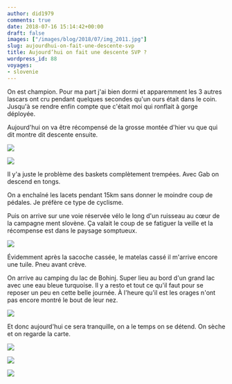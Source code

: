 ```yaml
---
author: did1979
comments: true
date: 2018-07-16 15:14:42+00:00
draft: false
images: ["/images/blog/2018/07/img_2011.jpg"]
slug: aujourdhui-on-fait-une-descente-svp
title: Aujourd’hui on fait une descente SVP ?
wordpress_id: 88
voyages:
- slovenie
---
```


On est champion. Pour ma part j'ai bien dormi et apparemment les 3 autres lascars ont cru pendant quelques secondes qu'un ours était dans le coin. Jusqu'à se rendre enfin compte que c'était moi qui ronflait à gorge déployée.

Aujourd'hui on va être récompensé de la grosse montée d'hier vu que qui dit montre dit descente ensuite.

![](/images/blog/2018/07/img_2011.jpg)

![](/images/blog/2018/07/img_2012.jpg)

Il y'a juste le problème des baskets complètement trempées. Avec Gab on descend en tongs.

On a enchaîné les lacets pendant 15km sans donner le moindre coup de pédales. Je préfère ce type de cyclisme.

Puis on arrive sur une voie réservée vélo le long d'un ruisseau au cœur de la campagne ment slovène. Ça valait le coup de se fatiguer la veille et la récompense est dans le paysage somptueux.

![](/images/blog/2018/07/img_2018.jpg)

Évidemment après la sacoche cassée, le matelas cassé il m'arrive encore une tuile. Pneu avant crève.

On arrive au camping du lac de Bohinj. Super lieu au bord d'un grand lac avec une eau bleue turquoise. Il y a resto et tout ce qu'il faut pour se reposer un peu en cette belle journée. À l'heure qu'il est les orages n'ont pas encore montré le bout de leur nez.

![](/images/blog/2018/07/img_2023.jpg)

Et donc aujourd'hui ce sera tranquille, on a le temps on se détend. On sèche et on regarde la carte.

![](/images/blog/2018/07/img_2031.jpg)

![](/images/blog/2018/07/img_2030-1.jpg)

![](/images/blog/2018/07/img_2032.jpg)

